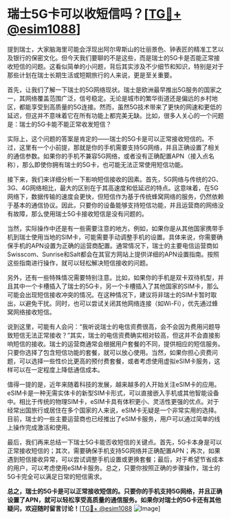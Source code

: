 # 瑞士5G卡可以收短信吗？[[TG💪+ @esim1088](https://t.me/s/esim1088)]

提到瑞士，大家脑海里可能会浮现出阿尔卑斯山的壮丽景色、钟表匠的精准工艺以及银行的保密文化。但今天我们要聊的不是这些，而是瑞士的5G卡是否能正常接收短信的问题。这看似简单的小问题，背后其实涉及不少细节和知识，特别是对于那些计划在瑞士长期生活或短期旅行的人来说，更是至关重要。

首先，让我们了解一下瑞士的5G网络现状。瑞士是欧洲最早推出5G服务的国家之一，其网络覆盖范围广泛，信号稳定。无论是城市的繁华街道还是偏远的乡村地区，都能享受到高质量的5G连接。然而，虽然5G技术带来了更快的网速和更低的延迟，但这并不意味着它在所有功能上都完美无缺。比如，很多人关心的一个问题是：瑞士的5G卡能不能正常收发短信？

实际上，这个问题的答案是肯定的——瑞士的5G卡是可以正常接收短信的。不过，这里有一个小前提，那就是你的手机需要支持5G网络，并且正确设置了相关的通信参数。如果你的手机不兼容5G网络，或者没有正确配置APN（接入点名称），那么即使你拥有瑞士的5G卡，也可能无法正常使用短信功能。

接下来，我们来详细分析一下影响短信接收的因素。首先，5G网络与传统的2G、3G、4G网络相比，最大的区别在于其高速度和低延迟的特点。这意味着，在5G网络下，数据传输的速度会更快，但短信作为基于传统蜂窝网络的服务，仍然依赖于基本的通信协议。因此，只要你的设备能够支持短信功能，并且运营商的网络没有故障，那么使用瑞士5G卡接收短信是没有问题的。

当然，实际操作中还是有一些需要注意的地方。例如，如果你是从其他国家携带手机到瑞士使用当地的SIM卡，可能需要手动调整手机的设置。具体来说，你需要确保手机的APN设置为正确的运营商配置。通常情况下，瑞士的主要电信运营商如Swisscom、Sunrise和Salt都会在其官方网站上提供详细的APN设置指南。按照这些指南进行操作，就可以轻松解决短信接收的问题。

另外，还有一些特殊情况需要特别注意。比如，如果你的手机是双卡双待机型，并且其中一个卡槽插入了瑞士的5G卡，另一个卡槽插入了其他国家的SIM卡，那么可能会出现短信接收冲突的情况。在这种情况下，建议将非瑞士的SIM卡暂时取出，以避免干扰。同时，也可以尝试关闭其他网络连接（如Wi-Fi），优先通过蜂窝网络接收短信。

说到这里，可能有人会问：“我听说瑞士的电信资费很高，会不会因为费用问题导致短信无法正常接收？”其实，瑞士的电信资费确实相对较高，但这并不会直接影响短信的接收。瑞士的运营商通常会根据用户套餐的不同，提供相应的短信服务。只要你选择了包含短信功能的套餐，就可以放心使用。当然，如果你担心资费问题，可以选择一些性价比更高的预付费套餐，或者考虑使用虚拟eSIM卡服务，这样可以在一定程度上降低通信成本。

值得一提的是，近年来随着科技的发展，越来越多的人开始关注eSIM卡的应用。eSIM卡是一种无需实体卡的新型SIM卡形式，可以直接嵌入手机或其他智能设备中。相比于传统的物理SIM卡，eSIM卡具有体积更小、灵活性更强的优点。对于经常出国旅行或居住在多个国家的人来说，eSIM卡无疑是一个非常实用的选择。目前，瑞士的一些主要运营商也已经推出了eSIM卡服务，用户可以通过简单的线上操作完成激活和使用。

最后，我们再来总结一下瑞士5G卡能否收短信的关键点。首先，5G卡本身是可以正常接收短信的；其次，需要确保手机支持5G网络并正确配置APN；再次，如果遇到短信接收异常，可以尝试调整手机设置或更换套餐；最后，对于希望节省成本的用户，可以考虑使用eSIM卡服务。总之，只要你按照正确的步骤操作，瑞士的5G卡完全可以满足日常的短信需求。

**总之，瑞士的5G卡是可以正常接收短信的。只要你的手机支持5G网络，并且正确设置了APN，就可以轻松享受高质量的通信服务。如果你对瑞士的5G卡还有其他疑问，欢迎随时留言讨论！**[[TG💪+ @esim1088](https://t.me/s/esim1088) ![Image](https://i.postimg.cc/4NQfJmqS/Snipaste-2025-05-13-00-14-12.png)]